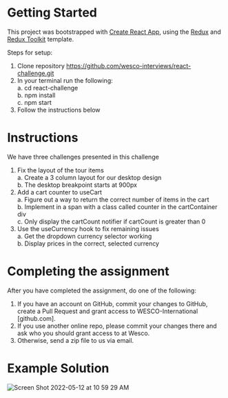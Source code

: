 # Getting Started 

This project was bootstrapped with [Create React App](https://github.com/facebook/create-react-app), using the [Redux](https://redux.js.org/) and [Redux Toolkit](https://redux-toolkit.js.org/) template.

Steps for setup: <br>
  1. Clone repository https://github.com/wesco-interviews/react-challenge.git <br>
  2. In your terminal run the following: <br>
    a. cd react-challenge <br>
    b. npm install <br>
    c. npm start <br>
  3. Follow the instructions below <br>

# Instructions

We have three challenges presented in this challenge <br>
  1. Fix the layout of the tour items <br>
    a. Create a 3 column layout for our desktop design <br>
    b. The desktop breakpoint starts at 900px <br>
  2. Add a cart counter to useCart <br>
    a. Figure out a way to return the correct number of items in the cart <br>
    b. Implement in a span with a class called counter in the cartContainer div <br>
    c. Only display the cartCount notifier if cartCount is greater than 0 <br>
  3. Use the useCurrency hook to fix remaining issues <br>
    a. Get the dropdown currency selector working <br>
    b. Display prices in the correct, selected currency <br>

# Completing the assignment

After you have completed the assignment, do one of the following: <br>
  1. If you have an account on GitHub, commit your changes to GitHub, create a Pull Request and grant access to WESCO-International [github.com]. <br>
  2. If you use another online repo, please commit your changes there and ask who you should grant access to at Wesco. <br>
  3. Otherwise, send a zip file to us via email. <br>
    
# Example Solution
    
![Screen Shot 2022-05-12 at 10 59 29 AM](https://user-images.githubusercontent.com/11037136/168105846-925ff4cc-b93d-43b0-b8c0-0dd99e2ebe5a.png)
